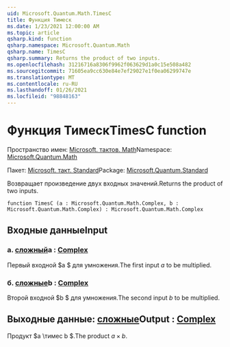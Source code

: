 ```yaml
---
uid: Microsoft.Quantum.Math.TimesC
title: Функция Тимеск
ms.date: 1/23/2021 12:00:00 AM
ms.topic: article
qsharp.kind: function
qsharp.namespace: Microsoft.Quantum.Math
qsharp.name: TimesC
qsharp.summary: Returns the product of two inputs.
ms.openlocfilehash: 31216716a8306f9962f063629d1a0c15e508a482
ms.sourcegitcommit: 71605ea9cc630e84e7ef29027e1f0ea06299747e
ms.translationtype: MT
ms.contentlocale: ru-RU
ms.lasthandoff: 01/26/2021
ms.locfileid: "98848163"
---
```

# <a name="timesc-function"></a><span data-ttu-id="cbf8a-102">Функция Тимеск</span><span class="sxs-lookup"><span data-stu-id="cbf8a-102">TimesC function</span></span>

<span data-ttu-id="cbf8a-103">Пространство имен: [Microsoft. тактов. Math](xref:Microsoft.Quantum.Math)</span><span class="sxs-lookup"><span data-stu-id="cbf8a-103">Namespace: [Microsoft.Quantum.Math](xref:Microsoft.Quantum.Math)</span></span>

<span data-ttu-id="cbf8a-104">Пакет: [Microsoft. такт. Standard](https://nuget.org/packages/Microsoft.Quantum.Standard)</span><span class="sxs-lookup"><span data-stu-id="cbf8a-104">Package: [Microsoft.Quantum.Standard](https://nuget.org/packages/Microsoft.Quantum.Standard)</span></span>


<span data-ttu-id="cbf8a-105">Возвращает произведение двух входных значений.</span><span class="sxs-lookup"><span data-stu-id="cbf8a-105">Returns the product of two inputs.</span></span>

```qsharp
function TimesC (a : Microsoft.Quantum.Math.Complex, b : Microsoft.Quantum.Math.Complex) : Microsoft.Quantum.Math.Complex
```


## <a name="input"></a><span data-ttu-id="cbf8a-106">Входные данные</span><span class="sxs-lookup"><span data-stu-id="cbf8a-106">Input</span></span>

### <a name="a--complex"></a><span data-ttu-id="cbf8a-107">а. [сложный](xref:Microsoft.Quantum.Math.Complex)</span><span class="sxs-lookup"><span data-stu-id="cbf8a-107">a : [Complex](xref:Microsoft.Quantum.Math.Complex)</span></span>

<span data-ttu-id="cbf8a-108">Первый входной $a $ для умножения.</span><span class="sxs-lookup"><span data-stu-id="cbf8a-108">The first input $a$ to be multiplied.</span></span>


### <a name="b--complex"></a><span data-ttu-id="cbf8a-109">б. [сложные](xref:Microsoft.Quantum.Math.Complex)</span><span class="sxs-lookup"><span data-stu-id="cbf8a-109">b : [Complex](xref:Microsoft.Quantum.Math.Complex)</span></span>

<span data-ttu-id="cbf8a-110">Второй входной $b $ для умножения.</span><span class="sxs-lookup"><span data-stu-id="cbf8a-110">The second input $b$ to be multiplied.</span></span>



## <a name="output--complex"></a><span data-ttu-id="cbf8a-111">Выходные данные: [сложные](xref:Microsoft.Quantum.Math.Complex)</span><span class="sxs-lookup"><span data-stu-id="cbf8a-111">Output : [Complex](xref:Microsoft.Quantum.Math.Complex)</span></span>

<span data-ttu-id="cbf8a-112">Продукт $a \тимес b $.</span><span class="sxs-lookup"><span data-stu-id="cbf8a-112">The product $a \times b$.</span></span>